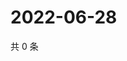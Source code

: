 # 2022-06-28

共 0 条

<!-- BEGIN WEIBO -->
<!-- 最后更新时间 Tue Jun 28 2022 13:16:07 GMT+0800 (China Standard Time) -->

<!-- END WEIBO -->
